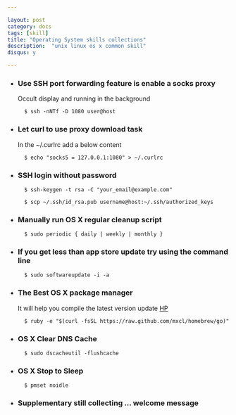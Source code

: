 ```yaml
---

layout: post
category: docs
tags: [skill]
title: "Operating System skills collections"
description:  "unix linux os x common skill"
disqus: y

---
```


* ### Use SSH port forwarding feature is enable a socks proxy
	
	Occult display and running in the background
	
	    $ ssh -nNTf -D 1080 user@host
	
* ### Let curl to use proxy download task

	In the ~/.curlrc add a below content
	
	    $ echo "socks5 = 127.0.0.1:1080" > ~/.curlrc

* ### SSH login without password
	
	    $ ssh-keygen -t rsa -C "your_email@example.com"

	    $ scp ~/.ssh/id_rsa.pub username@host:~/.ssh/authorized_keys
	
* ### Manually run OS X regular cleanup script

	    $ sudo periodic { daily | weekly | monthly }
	
* ### If you get less than app store update try using the command line

	    $ sudo softwareupdate -i -a
	
* ### The Best OS X package manager
	
	It will help you compile the latest version update [HP](http://mxcl.github.io/homebrew/index_zh-cn.html)
	  
        $ ruby -e "$(curl -fsSL https://raw.github.com/mxcl/homebrew/go)"

* ### OS X Clear DNS Cache

	    $ sudo dscacheutil -flushcache	
	
	
* ### OS X Stop to Sleep

	    $ pmset noidle
	
* ### Supplementary still collecting ... welcome message

